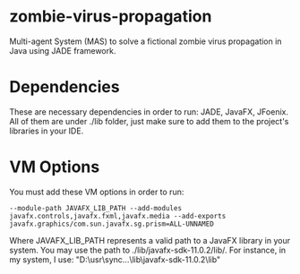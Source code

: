 # zombie-virus-propagation
Multi-agent System (MAS) to solve a fictional zombie virus propagation in Java using JADE framework.

# Dependencies

These are necessary dependencies in order to run: JADE, JavaFX, JFoenix. All of them are under ./lib folder, just make sure to add them to the project's libraries in your IDE.

# VM Options

You must add these VM options in order to run:

`
--module-path
JAVAFX_LIB_PATH
--add-modules
javafx.controls,javafx.fxml,javafx.media
--add-exports
javafx.graphics/com.sun.javafx.sg.prism=ALL-UNNAMED
`

Where JAVAFX_LIB_PATH represents a valid path to a JavaFX library in your system. You may use the path to ./lib/javafx-sdk-11.0.2/lib/. For instance, in my system, I use: "D:\usr\sync\...\lib\javafx-sdk-11.0.2\lib"
